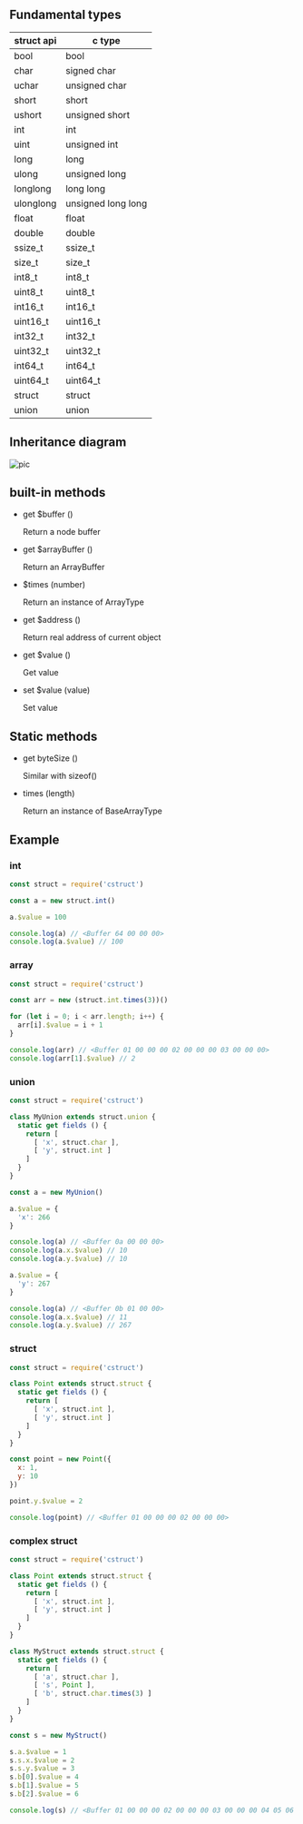 ## Fundamental types

| struct api | c type             |
| ---------- | ------------------ |
| bool       | bool               |
| char       | signed char        |
| uchar      | unsigned char      |
| short      | short              |
| ushort     | unsigned short     |
| int        | int                |
| uint       | unsigned int       |
| long       | long               |
| ulong      | unsigned long      |
| longlong   | long long          |
| ulonglong  | unsigned long long |
| float      | float              |
| double     | double             |
| ssize_t    | ssize_t            |
| size_t     | size_t             |
| int8_t     | int8_t             |
| uint8_t    | uint8_t            |
| int16_t    | int16_t            |
| uint16_t   | uint16_t           |
| int32_t    | int32_t            |
| uint32_t   | uint32_t           |
| int64_t    | int64_t            |
| uint64_t   | uint64_t           |
| struct     | struct             |
| union      | union              |

## Inheritance diagram

![pic](./res/cstruct.png)

## built-in methods

- get $buffer ()

  Return a node buffer

- get $arrayBuffer ()

  Return an ArrayBuffer

- $times (number)

  Return an instance of ArrayType

- get $address ()

  Return real address of current object

- get $value ()

  Get value

- set $value (value)

  Set value

## Static methods

- get byteSize ()

  Similar with sizeof()

- times (length)

  Return an instance of BaseArrayType

## Example

### int

```javascript
const struct = require('cstruct')

const a = new struct.int()

a.$value = 100

console.log(a) // <Buffer 64 00 00 00>
console.log(a.$value) // 100
```

### array

```javascript
const struct = require('cstruct')

const arr = new (struct.int.times(3))()

for (let i = 0; i < arr.length; i++) {
  arr[i].$value = i + 1
}

console.log(arr) // <Buffer 01 00 00 00 02 00 00 00 03 00 00 00>
console.log(arr[1].$value) // 2
```

### union

```javascript
const struct = require('cstruct')

class MyUnion extends struct.union {
  static get fields () {
    return [
      [ 'x', struct.char ],
      [ 'y', struct.int ]
    ]
  }
}

const a = new MyUnion()

a.$value = {
  'x': 266
}

console.log(a) // <Buffer 0a 00 00 00>
console.log(a.x.$value) // 10
console.log(a.y.$value) // 10

a.$value = {
  'y': 267
}

console.log(a) // <Buffer 0b 01 00 00>
console.log(a.x.$value) // 11
console.log(a.y.$value) // 267
```

### struct

```javascript
const struct = require('cstruct')

class Point extends struct.struct {
  static get fields () {
    return [
      [ 'x', struct.int ],
      [ 'y', struct.int ]
    ]
  }
}

const point = new Point({
  x: 1,
  y: 10
})

point.y.$value = 2

console.log(point) // <Buffer 01 00 00 00 02 00 00 00>
```

### complex struct

```javascript
const struct = require('cstruct')

class Point extends struct.struct {
  static get fields () {
    return [
      [ 'x', struct.int ],
      [ 'y', struct.int ]
    ]
  }
}

class MyStruct extends struct.struct {
  static get fields () {
    return [
      [ 'a', struct.char ],
      [ 's', Point ],
      [ 'b', struct.char.times(3) ]
    ]
  }
}

const s = new MyStruct()

s.a.$value = 1
s.s.x.$value = 2
s.s.y.$value = 3
s.b[0].$value = 4
s.b[1].$value = 5
s.b[2].$value = 6

console.log(s) // <Buffer 01 00 00 00 02 00 00 00 03 00 00 00 04 05 06 00>
```

